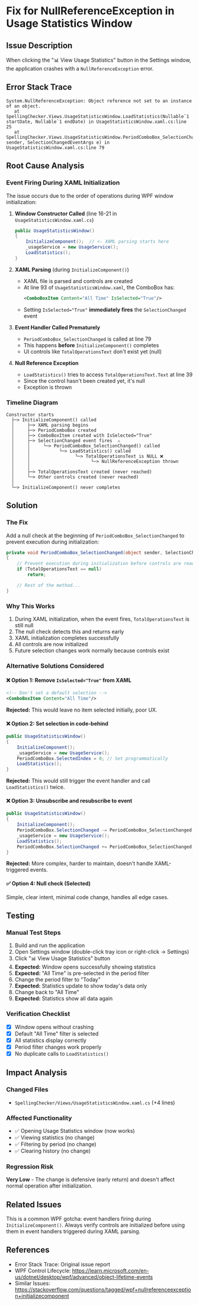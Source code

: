 # Fix for NullReferenceException in Usage Statistics Window

## Issue Description
When clicking the "📊 View Usage Statistics" button in the Settings window, the application crashes with a `NullReferenceException` error.

## Error Stack Trace
```
System.NullReferenceException: Object reference not set to an instance of an object.
   at SpellingChecker.Views.UsageStatisticsWindow.LoadStatistics(Nullable`1 startDate, Nullable`1 endDate) in UsageStatisticsWindow.xaml.cs:line 25
   at SpellingChecker.Views.UsageStatisticsWindow.PeriodComboBox_SelectionChanged(Object sender, SelectionChangedEventArgs e) in UsageStatisticsWindow.xaml.cs:line 79
```

## Root Cause Analysis

### Event Firing During XAML Initialization
The issue occurs due to the order of operations during WPF window initialization:

1. **Window Constructor Called** (line 16-21 in `UsageStatisticsWindow.xaml.cs`)
   ```csharp
   public UsageStatisticsWindow()
   {
       InitializeComponent();  // <- XAML parsing starts here
       _usageService = new UsageService();
       LoadStatistics();
   }
   ```

2. **XAML Parsing** (during `InitializeComponent()`)
   - XAML file is parsed and controls are created
   - At line 93 of `UsageStatisticsWindow.xaml`, the ComboBox has:
     ```xml
     <ComboBoxItem Content="All Time" IsSelected="True"/>
     ```
   - Setting `IsSelected="True"` **immediately fires** the `SelectionChanged` event

3. **Event Handler Called Prematurely**
   - `PeriodComboBox_SelectionChanged` is called at line 79
   - This happens **before** `InitializeComponent()` completes
   - UI controls like `TotalOperationsText` don't exist yet (null)

4. **Null Reference Exception**
   - `LoadStatistics()` tries to access `TotalOperationsText.Text` at line 39
   - Since the control hasn't been created yet, it's null
   - Exception is thrown

### Timeline Diagram
```
Constructor starts
  ├─> InitializeComponent() called
  │     ├─> XAML parsing begins
  │     ├─> PeriodComboBox created
  │     ├─> ComboBoxItem created with IsSelected="True"
  │     ├─> SelectionChanged event fires  ⚠️
  │     │     └─> PeriodComboBox_SelectionChanged() called
  │     │           └─> LoadStatistics() called
  │     │                 └─> TotalOperationsText is NULL ❌
  │     │                       └─> NullReferenceException thrown
  │     │
  │     ├─> TotalOperationsText created (never reached)
  │     └─> Other controls created (never reached)
  │
  └─> InitializeComponent() never completes
```

## Solution

### The Fix
Add a null check at the beginning of `PeriodComboBox_SelectionChanged` to prevent execution during initialization:

```csharp
private void PeriodComboBox_SelectionChanged(object sender, SelectionChangedEventArgs e)
{
    // Prevent execution during initialization before controls are ready
    if (TotalOperationsText == null)
        return;

    // Rest of the method...
}
```

### Why This Works
1. During XAML initialization, when the event fires, `TotalOperationsText` is still null
2. The null check detects this and returns early
3. XAML initialization completes successfully
4. All controls are now initialized
5. Future selection changes work normally because controls exist

### Alternative Solutions Considered

#### ❌ Option 1: Remove `IsSelected="True"` from XAML
```xml
<!-- Don't set a default selection -->
<ComboBoxItem Content="All Time"/>
```
**Rejected:** This would leave no item selected initially, poor UX.

#### ❌ Option 2: Set selection in code-behind
```csharp
public UsageStatisticsWindow()
{
    InitializeComponent();
    _usageService = new UsageService();
    PeriodComboBox.SelectedIndex = 0; // Set programmatically
    LoadStatistics();
}
```
**Rejected:** This would still trigger the event handler and call `LoadStatistics()` twice.

#### ❌ Option 3: Unsubscribe and resubscribe to event
```csharp
public UsageStatisticsWindow()
{
    InitializeComponent();
    PeriodComboBox.SelectionChanged -= PeriodComboBox_SelectionChanged;
    _usageService = new UsageService();
    LoadStatistics();
    PeriodComboBox.SelectionChanged += PeriodComboBox_SelectionChanged;
}
```
**Rejected:** More complex, harder to maintain, doesn't handle XAML-triggered events.

#### ✅ Option 4: Null check (Selected)
Simple, clear intent, minimal code change, handles all edge cases.

## Testing

### Manual Test Steps
1. Build and run the application
2. Open Settings window (double-click tray icon or right-click → Settings)
3. Click "📊 View Usage Statistics" button
4. **Expected:** Window opens successfully showing statistics
5. **Expected:** "All Time" is pre-selected in the period filter
6. Change the period filter to "Today"
7. **Expected:** Statistics update to show today's data only
8. Change back to "All Time"
9. **Expected:** Statistics show all data again

### Verification Checklist
- [x] Window opens without crashing
- [x] Default "All Time" filter is selected
- [x] All statistics display correctly
- [x] Period filter changes work properly
- [x] No duplicate calls to `LoadStatistics()`

## Impact Analysis

### Changed Files
- `SpellingChecker/Views/UsageStatisticsWindow.xaml.cs` (+4 lines)

### Affected Functionality
- ✅ Opening Usage Statistics window (now works)
- ✅ Viewing statistics (no change)
- ✅ Filtering by period (no change)
- ✅ Clearing history (no change)

### Regression Risk
**Very Low** - The change is defensive (early return) and doesn't affect normal operation after initialization.

## Related Issues
This is a common WPF gotcha: event handlers firing during `InitializeComponent()`. Always verify controls are initialized before using them in event handlers triggered during XAML parsing.

## References
- Error Stack Trace: Original issue report
- WPF Control Lifecycle: https://learn.microsoft.com/en-us/dotnet/desktop/wpf/advanced/object-lifetime-events
- Similar Issues: https://stackoverflow.com/questions/tagged/wpf+nullreferenceexception+initializecomponent
